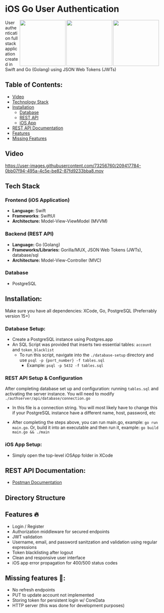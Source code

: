 # iOS Go User Authentication
<img src="https://cdn.jsdelivr.net/gh/devicons/devicon/icons/postgresql/postgresql-original.svg" height="150" align="right" />
<img src="https://cdn.jsdelivr.net/gh/devicons/devicon/icons/go/go-original.svg" height="150" align="right" />
<img src="https://cdn.jsdelivr.net/gh/devicons/devicon/icons/swift/swift-original.svg" height="150" align="right" />

          

User authentication full stack application created in Swift and Go (Golang) using JSON Web Tokens (JWTs)

## Table of Contents:
- [Video](#video)
- [Technology Stack](#tech-stack)
- [Installation](#installation)
  - [Database](#setting-up-the-database)
  - [REST API](#rest-api-setup--configuration)
  - [iOS App](#ios-app-setup)
- [REST API Documentation](#rest-api-documentation)
- [Features](#features-🔥)
- [Missing Features](#missing-features-🫠)

## Video
https://user-images.githubusercontent.com/73256760/209417784-0bb07f94-495a-4c5e-be82-87fd9233bba8.mov



## Tech Stack
### Frontend (iOS Application)
- **Language:** Swift
- **Frameworks**: SwiftUI
- **Architecture:** Model-View-ViewModel (MVVM)

### Backend (REST API)
- **Language:** Go (Golang)
- **Frameworks/Libraries:** Gorilla/MUX, JSON Web Tokens (JWTs), database/sql
- **Architecture:** Model-View-Controller (MVC)

### Database
- PostgreSQL

## Installation:
Make sure you have all dependencies: XCode, Go, PostgreSQL (Preferrably version 15+)

### Database Setup:
- Create a PostgreSQL instance using Postgres.app
- An SQL Script was provided that inserts two essential tables: `account` and `token_blacklist`
  - To run this script, navigate into the `./database-setup` directory and use `psql -p {port_number} -f tables.sql`
    - Example: `psql -p 5432 -f tables.sql`

### REST API Setup & Configuration
After completing database set up and configuration: running `tables.sql` and activating the server instance. You will need to modify  `./authserver/api/database/connection.go`
- In this file is a connection string. You will most likely have to change this if your PostgreSQL instance have a different name, host, password, etc

- After completing the steps above, you can run main.go, example: `go run main.go`. Or, build it into an executable and then run it, example: `go build main.go && ./main`

### iOS App Setup:
- Simply open the top-level iOSApp folder in XCode

## REST API Documentation:
- [Postman Documentation](https://documenter.getpostman.com/view/21072555/2s8Z6vYEMF)


## Directory Structure


## Features 🔥
- Login / Register 
- Authorization middleware for secured endpoints
- JWT validation
- Username, email, and password sanitzation and validation using regular expressions
- Token blacklisting after logout
- Clean and responsive user interface
- iOS app error propagation for 400/500 status codes

## Missing features 🫠:
- No refresh endpoints
- PUT to update account not implemented
- Storing token for persistent login w/ CoreData
- HTTP server (this was done for development purposes)
